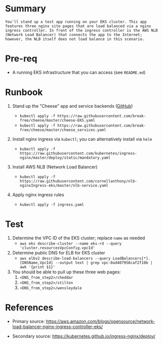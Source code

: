 # Summary
    You'll stand up a test app running on your EKS cluster. This app features three nginx site pages that are load balanced via a nginx ingress controller. In front of the ingress controller is the AWS NLB (Network Load Balancer) that connects the app to the Internet; however, the NLB itself does not load balance in this scenario. 

# Pre-req
  * A running EKS infrastructure that you can access (see `README.md`)

# Runbook
  
1. Stand up the "Cheese" app and service backends ([GitHub](https://github.com/break-free/cheese))
   * `kubectl apply -f https://raw.githubusercontent.com/break-free/cheese/master/cheese-EKS.yaml` 
   * `kubectl apply -f https://raw.githubusercontent.com/break-free/cheese/master/cheese_services.yaml`

2. Install nginx ingress via `kubectl`; you can alternatively install via `helm`
    * `kubectl apply -f https://raw.githubusercontent.com/kubernetes/ingress-nginx/master/deploy/static/mandatory.yaml`

3. Install AWS NLB (Network Load Balancer)
    * `kubectl apply -f https://raw.githubusercontent.com/cornellanthony/nlb-nginxIngress-eks/master/nlb-service.yaml`

4. Apply nginx ingress rules
    * `kubectl apply -f ingress.yaml`

# Test
1. Determine the VPC ID of the EKS cluster; replace `name` as needed
   * `aws eks describe-cluster --name eks-rd --query 'cluster.resourcesVpcConfig.vpcId'`
2. Determine public DNS for ELB for EKS cluster
   * `aws elbv2 describe-load-balancers --query LoadBalancers[*].[DNSName,VpcId] --output text | grep vpc-0ad407958caf2f18b | awk '{print $1}'`
3. You should be able to pull up these three web pages:
    1. `<DNS_from_step2>/cheddar`
    2. `<DNS_from_step2>/stilton`
    3. `<DNS_from_step2>/wensleydale`


# References
* Primary source:
https://aws.amazon.com/blogs/opensource/network-load-balancer-nginx-ingress-controller-eks/

* Secondary source:
https://kubernetes.github.io/ingress-nginx/deploy/

